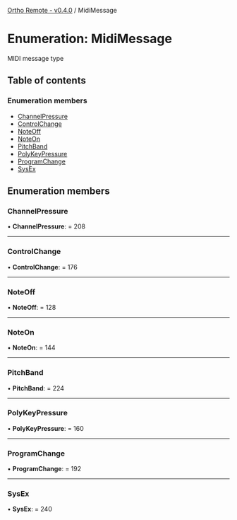 [Ortho Remote - v0.4.0](../README.md) / MidiMessage

# Enumeration: MidiMessage

MIDI message type

## Table of contents

### Enumeration members

- [ChannelPressure](midimessage.md#channelpressure)
- [ControlChange](midimessage.md#controlchange)
- [NoteOff](midimessage.md#noteoff)
- [NoteOn](midimessage.md#noteon)
- [PitchBand](midimessage.md#pitchband)
- [PolyKeyPressure](midimessage.md#polykeypressure)
- [ProgramChange](midimessage.md#programchange)
- [SysEx](midimessage.md#sysex)

## Enumeration members

### ChannelPressure

• **ChannelPressure**: = 208

___

### ControlChange

• **ControlChange**: = 176

___

### NoteOff

• **NoteOff**: = 128

___

### NoteOn

• **NoteOn**: = 144

___

### PitchBand

• **PitchBand**: = 224

___

### PolyKeyPressure

• **PolyKeyPressure**: = 160

___

### ProgramChange

• **ProgramChange**: = 192

___

### SysEx

• **SysEx**: = 240
